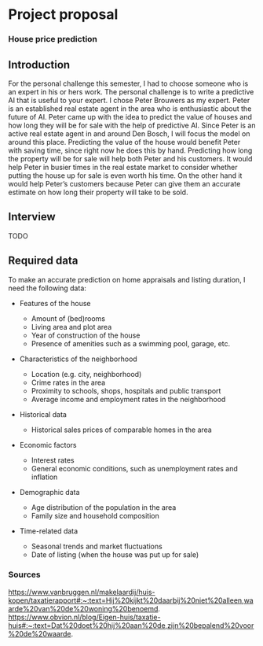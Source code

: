 # Project proposal
### House price prediction

## Introduction
For the personal challenge this semester, I had to choose someone who is an expert in his or hers work.
The personal challenge is to write a predictive AI that is useful to your expert. I chose Peter Brouwers as my expert. 
Peter is an established real estate agent in the area who is enthusiastic about the future of AI. 
Peter came up with the idea to predict the value of houses and how long they will be for sale with the help of predictive AI. 
Since Peter is an active real estate agent in and around Den Bosch, I will focus the model on around this place. 
Predicting the value of the house would benefit Peter with saving time, since right now he does this by hand. 
Predicting how long the property will be for sale will help both Peter and his customers. 
It would help Peter in busier times in the real estate market to consider whether putting the house up for sale is even worth his time. 
On the other hand it would help Peter’s customers because Peter can give them an accurate estimate on how long their property will take to be sold.

## Interview
TODO

## Required data
To make an accurate prediction on home appraisals and listing duration, I need the following data:
-	Features of the house
    -	Amount of (bed)rooms
    - Living area and plot area
    -	Year of construction of the house
    -	Presence of amenities such as a swimming pool, garage, etc.

-	Characteristics of the neighborhood
    -	Location (e.g. city, neighborhood)
    -	Crime rates in the area
    -	Proximity to schools, shops, hospitals and public transport
    -	Average income and employment rates in the neighborhood

-	Historical data
    -	Historical sales prices of comparable homes in the area

-	Economic factors
    -	Interest rates
    -	General economic conditions, such as unemployment rates and inflation

-	Demographic data
    -	Age distribution of the population in the area
    -	Family size and household composition

-	Time-related data
    -	Seasonal trends and market fluctuations
    -	Date of listing (when the house was put up for sale)
 
### Sources
https://www.vanbruggen.nl/makelaardij/huis-kopen/taxatierapport#:~:text=Hij%20kijkt%20daarbij%20niet%20alleen,waarde%20van%20de%20woning%20benoemd. 
https://www.obvion.nl/blog/Eigen-huis/taxatie-huis#:~:text=Dat%20doet%20hij%20aan%20de,zijn%20bepalend%20voor%20de%20waarde. 

